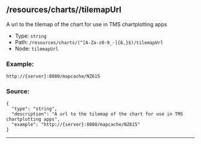 ## /resources/charts/<RegExp>/tilemapUrl

A url to the tilemap of the chart for use in TMS chartplotting apps

* Type: `string`
* Path: `/resources/charts/(^[A-Za-z0-9_-]{8,}$)/tilemapUrl`
* Node: `tilemapUrl`

### Example:
```
http://{server}:8080/mapcache/NZ615
```

### Source:
```
{
  "type": "string",
  "description": "A url to the tilemap of the chart for use in TMS chartplotting apps",
  "example": "http://{server}:8080/mapcache/NZ615"
}
```

---
